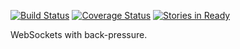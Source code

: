[![Build Status](https://travis-ci.org/bigeasy/nascent.svg?branch=master)](https://travis-ci.org/bigeasy/nascent) [![Coverage Status](https://coveralls.io/repos/bigeasy/nascent/badge.svg?branch=master&service=github)](https://coveralls.io/github/bigeasy/nascent?branch=master) [![Stories in Ready](https://badge.waffle.io/bigeasy/nascent.png?label=ready&title=Ready)](https://waffle.io/bigeasy/nascent)

WebSockets with back-pressure.
